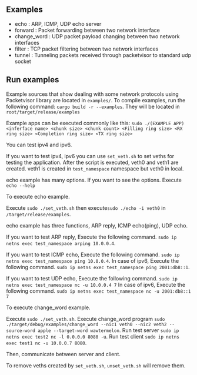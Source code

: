 ## Examples
- echo : ARP, ICMP, UDP echo server
- forward : Packet forwarding between two network interface
- change_word : UDP packet payload changing between two network interfaces
- filter : TCP packet filtering between two network interfaces
- tunnel : Tunneling packets received through packetvisor to standard udp socket

## Run examples
Example sources that show dealing with some network protocols using Packetvisor library are located in `examples/`.
To compile examples, run the following command: `cargo build -r --examples`.
They will be located in `root/target/release/examples`

Example apps can be executed commonly like this: `sudo ./(EXAMPLE APP) <inferface name> <chunk size> <chunk count> <Filling ring size> <RX ring size> <Completion ring size> <TX ring size>`

You can test ipv4 and ipv6.

If you want to test ipv4, ipv6 you can use `set_veth.sh` to set veths for testing the application.
After the script is executed, veth0 and veth1 are created.
veth1 is created in `test_namespace` namespace but veth0 in local.

echo example has many options. If you want to see the options.
Execute `echo --help`

To execute echo example.

Execute `sudo ./set_veth.sh` then execute`sudo ./echo -i veth0` in `/target/release/examples`.

echo example has three functions, ARP reply, ICMP echo(ping), UDP echo.

If you want to test ARP reply, Execute the following command.
`sudo ip netns exec test_namespace arping 10.0.0.4`.

If you want to test ICMP echo, Execute the following command.
`sudo ip netns exec test_namespace ping 10.0.0.4`.
In case of ipv6, Execute the following command.
`sudo ip netns exec test_namespace ping 2001:db8::1`.


If you want to test UDP echo, Execute the following command.
`sudo ip netns exec test_namespace nc -u 10.0.0.4 7`
In case of ipv6, Execute the following command.
`sudo ip netns exec test_namespace nc -u 2001:db8::1 7`

To execute change_word example.

Execute `sudo ./set_veth.sh`.
Execute change_word program `sudo ./target/debug/examples/change_word --nic1 veth0 --nic2 veth2 --source-word apple --target-word wawtermelon`.
Run test server `sudo ip netns exec test2 nc -l 0.0.0.0 8080 -u`.
Run test client `sudo ip netns exec test1 nc -u 10.0.0.7 8080`.

Then, communicate between server and client.

To remove veths created by `set_veth.sh`, `unset_veth.sh` will remove them.
